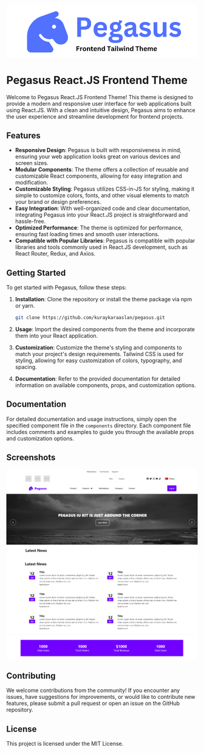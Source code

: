 ![pegasus](/static/logo.png)

# Pegasus React.JS Frontend Theme

Welcome to Pegasus React.JS Frontend Theme! This theme is designed to provide a modern and responsive user interface for web applications built using React.JS. With a clean and intuitive design, Pegasus aims to enhance the user experience and streamline development for frontend projects.

## Features

- **Responsive Design**: Pegasus is built with responsiveness in mind, ensuring your web application looks great on various devices and screen sizes.
- **Modular Components**: The theme offers a collection of reusable and customizable React components, allowing for easy integration and modification.
- **Customizable Styling**: Pegasus utilizes CSS-in-JS for styling, making it simple to customize colors, fonts, and other visual elements to match your brand or design preferences.
- **Easy Integration**: With well-organized code and clear documentation, integrating Pegasus into your React.JS project is straightforward and hassle-free.
- **Optimized Performance**: The theme is optimized for performance, ensuring fast loading times and smooth user interactions.
- **Compatible with Popular Libraries**: Pegasus is compatible with popular libraries and tools commonly used in React.JS development, such as React Router, Redux, and Axios.

## Getting Started

To get started with Pegasus, follow these steps:

1. **Installation**: Clone the repository or install the theme package via npm or yarn.
   ```bash
   git clone https://github.com/kuraykaraaslan/pegasus.git
   ```


2. **Usage**: Import the desired components from the theme and incorporate them into your React application.

3. **Customization**: Customize the theme's styling and components to match your project's design requirements. Tailwind CSS is used for styling, allowing for easy customization of colors, typography, and spacing.

4. **Documentation**: Refer to the provided documentation for detailed information on available components, props, and customization options.

## Documentation

For detailed documentation and usage instructions, simply open the specified component file in the `components` directory. Each component file includes comments and examples to guide you through the available props and customization options.

## Screenshots

![screenshotone](/static/home.png)
![screenshottwo](/static/screenshottwo.png)
![screenshotthree](/static/screenshotthree.png)

## Contributing

We welcome contributions from the community! If you encounter any issues, have suggestions for improvements, or would like to contribute new features, please submit a pull request or open an issue on the GitHub repository.

## License

This project is licensed under the MIT License.


